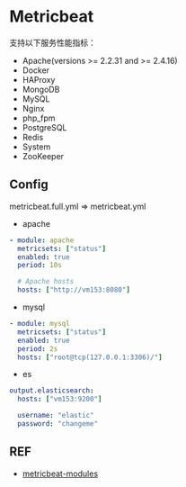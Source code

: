 # Metricbeat

支持以下服务性能指标：

- Apache(versions >= 2.2.31 and >= 2.4.16)
- Docker
- HAProxy
- MongoDB
- MySQL
- Nginx
- php_fpm
- PostgreSQL
- Redis
- System
- ZooKeeper

## Config

metricbeat.full.yml => metricbeat.yml

- apache
```yaml
- module: apache
  metricsets: ["status"]
  enabled: true
  period: 10s

  # Apache hosts
  hosts: ["http://vm153:8080"]
```

- mysql
```yaml
- module: mysql
  metricsets: ["status"]
  enabled: true
  period: 2s
  hosts: ["root@tcp(127.0.0.1:3306)/"]
```

- es
```yaml
output.elasticsearch:
  hosts: ["vm153:9200"]

  username: "elastic"
  password: "changeme"
```

## REF

- [metricbeat-modules](https://www.elastic.co/guide/en/beats/metricbeat/current/metricbeat-modules.html)
